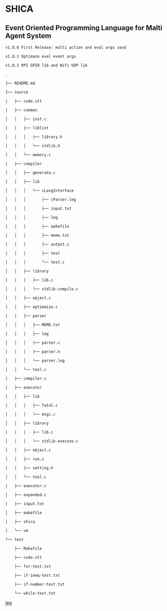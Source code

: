 # SHICA

## Event Oriented Programming Language for Malti Agent System


    v1.0.0 First Release: multi action and eval args cond

    v1.0.1 Optimaze eval event args

    v1.0.2 RPI GPIO lib and Wifi UDP lib

    .

    ├── README.md  

    ├── source  

    │   ├── code.stt  

    │   ├── common  

    │   │   ├── inst.c  

    │   │   ├── liblist  

    │   │   │   ├── library.h  

    │   │   │   └── stdlib.h  

    │   │   └── memory.c  

    │   ├── compiler  

    │   │   ├── generate.c  

    │   │   ├── lib  

    │   │   │   └── cLangInterface  

    │   │   │       ├── cParser.leg  

    │   │   │       ├── input.txt  

    │   │   │       ├── leg  

    │   │   │       ├── makefile  

    │   │   │       ├── memo.txt  

    │   │   │       ├── output.c  

    │   │   │       ├── test  

    │   │   │       └── test.c  

    │   │   ├── library  

    │   │   │   ├── lib.c  

    │   │   │   └── stdlib-compile.c  

    │   │   ├── object.c  

    │   │   ├── optimaize.c  

    │   │   ├── parser  

    │   │   │   ├── MEMO.txt  

    │   │   │   ├── leg  

    │   │   │   ├── parser.c  

    │   │   │   ├── parser.h  

    │   │   │   └── parser.leg  

    │   │   └── tool.c  

    │   ├── compiler.c  

    │   ├── executor  

    │   │   ├── lib  

    │   │   │   ├── fatal.c  

    │   │   │   └── msgc.c  

    │   │   ├── library  

    │   │   │   ├── lib.c  

    │   │   │   └── stdlib-execute.c  

    │   │   ├── object.c  

    │   │   ├── run.c  

    │   │   ├── setting.h  

    │   │   └── tool.c  

    │   ├── executor.c  

    │   ├── expanded.c  

    │   ├── input.txt  

    │   ├── makefile  

    │   ├── shica  

    │   └── vm  

    └── test  

        ├── Makefile  

        ├── code.stt  

        ├── for-test.txt  

        ├── if-ineq-test.txt  

        ├── if-number-test.txt  

        └── while-test.txt  



[leg](https://www.piumarta.com/software/peg/)